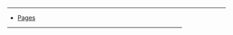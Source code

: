 <!DOCTYPE html PUBLIC "-//W3C//DTD XHTML+RDFa 1.0//EN" "http://www.w3.org/MarkUp/DTD/xhtml-rdfa-1.dtd">
<html xmlns="http://www.w3.org/1999/xhtml" 
    version="XHTML+RDFa 1.0"
    xmlns:og="http://ogp.me/ns#"
    xml:lang="en">
<head>
<meta http-equiv="X-UA-Compatible" content="IE=edge" />
<meta http-equiv="Content-Type" content="text/html; charset=utf-8" />
<meta name="viewport" content="width=device-width, initial-scale=1.0, minimum-scale=1.0, maximum-scale=1.0, user-scalable=no" />
<meta name="apple-mobile-web-app-capable" content="yes" />
<meta name="monitor-signature" content="monitor:player:html5" />
<meta name="apple-mobile-web-app-status-bar-style" content="black" />
 
<meta name="Keywords" content="" />
<meta name="Description" content="End Trip Bundle of Joy Graduate" />
<meta name="Generator" content="Flip PDF Professional 2.4.9.18 at http://www.flipbuilder.com" />
<link rel="image_src" href="../files/shot.png" />
 <link rel="apple-touch-icon" href="../files/thumb/1.jpg" />
<meta name="og:image" content="../files/shot.png" />
<meta property="og:image" content="../files/shot.png" />


<title>End Trip Bundle of Joy Graduate</title>

<link rel="stylesheet" type="text/css" href="style/style.css" />
<link rel="stylesheet" type="text/css" href="style/player.css" />
<link rel="stylesheet" type="text/css" href="style/phoneTemplate.css" />
<link rel="stylesheet" type="text/css" href="style/template.css" />
<script type="text/javascript" src="javascript/jquery-1.9.1.min.js"></script>

<script type="text/javascript" src="javascript/config.js"></script>



</head>	
<body>
	<script type="text/javascript" src="javascript/search_config.js"></script><script type="text/javascript" src="javascript/bookmark_config.js"></script>
<script type="text/javascript" src="javascript/LoadingJS.js"></script>

<script type="text/javascript" src="javascript/main.js"></script>


<script type="text/javascript">

		
	var sendvisitinfo = function(type,page){};
	
</script>

<script type="text/javascript"></script>
<noscript><div><hr/><ul><li><a href="files/basic-html/index.html">Pages</a></li></ul><hr style="width:80%"/></div></noscript>
</body>
</html>